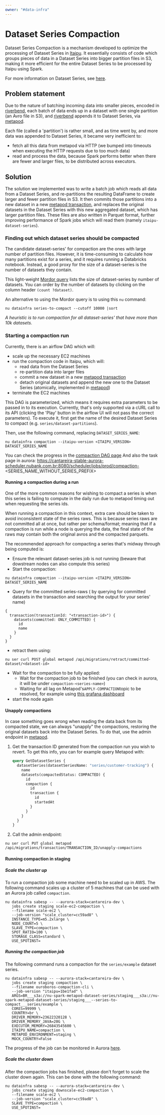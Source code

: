 ```yaml
---
owner: "#data-infra"
---
```


# Dataset Series Compaction

Dataset Series Compaction is a mechanism developed to optimize the processing of Dataset Series in [Itaipu][3].
It essentially consists of code which groups pieces of data in a Dataset Series into bigger partition files in S3, making it more efficient for the entire Dataset Series to be processed by Itaipu using Spark.

For more information on Dataset Series, see [here][1].

## Problem statement

Due to the nature of batching incoming data into smaller pieces, encoded in [riverbend][2], each batch of data ends up in a dataset with one single partition (an Avro file in S3), and [riverbend][2] appends it to Dataset Series, via [metapod][4].

Each file (called a 'partition') is rather small, and as time went by, and more data was appended to Dataset Series, it became very inefficient to:

- fetch all this data from metapod via HTTP (we bumped into timeouts when executing the HTTP requests due to too much data)
- read and process the data, because Spark performs better when there are fewer and larger files, to be distributed across executors.

## Solution

The solution we implemented was to write a batch job which reads all data from a Dataset Series, and re-partitions the resulting DataFrame to create larger and fewer partition files in S3. It then commits those partitions into a new dataset in a new [metapod transaction][5], and replaces the original datasets in the Dataset Series with this new aggregated dataset, which has larger partition files. These files are also written in Parquet format, further improving performance of Spark jobs which will read them (namely `itaipu-dataset-series`).

### Finding out which dataset series should be compacted

The candidate dataset-series' for compaction are the ones with large number of partition files. However, it is time-consuming to calculate how many partitions exist for a series, and it requires running a Databricks notebook. Instead, a good proxy for the size of a dataset-series is the number of datasets they contain.

This light-weight [Mordor query](https://backoffice.nubank.com.br/eye-of-mauron/#/s0/mordor/5ccab752-2e3d-40c9-8a76-543ed5ed5ee2) lists the size of dataset-series by number of datasets. You can order by the number of datasets by clicking on the column header `(count ?dataset)`.

An alternative to using the Mordor query is to using this `nu` command:

```
nu datainfra series-to-compact --cutoff 10000 |sort
```

*A heuristic is to run compaction for all dataset-series' that have more than 10k datasets.*



### Starting a compaction run

Currently, there is an airflow DAG which will:

- scale up the necessary EC2 machines
- run the compaction code in Itaipu, which will:
  - read data from the Dataset Series
  - re-partition data into larger files
  - commit a new dataset in a new [metapod transaction][5]
  - detach original datasets and append the new one to the Dataset Series (atomically, implemented in [metapod][4])
- terminate the EC2 machines

This DAG is parameterized, which means it requires extra parameters to be passed in to its execution. Currently, that's only supported via a cURL call to its API (clicking the 'Play' button in the airflow UI will not pass the correct parameters). To execute it, first get the name of the desired Dataset Series to compact (e.g. `series/dataset-partitions`).

Then, use the following command, replacing `DATASET_SERIES_NAME`:

```
nu datainfra compaction --itaipu-version <ITAIPU_VERSION> DATASET_SERIES_NAME
```

You can check the progress in the [compaction DAG page](https://airflow.nubank.com.br/admin/airflow/graph?dag_id=dataset-series-compaction)
And also the task page in aurora: https://cantareira-stable-aurora-scheduler.nubank.com.br:8080/scheduler/jobs/prod/compaction-<SERIES_NAME_WITHOUT_SERIES_PREFIX>

#### Running a compaction during a run

One of the more common reasons for wishing to compact a series is when this series is failing to compute in the daily run due to metapod timing out when requesting the series ids.

When running a compaction in this context, extra care should be taken to avoid inconsistent state of the series raws. This is because series raws are not committed all at once, but rather per schema/format; meaning that if a compaction is run while a node is querying the data, the final state of the raws may contain both the original avros and the compacted parquets.

The recommended approach for compacting a series that's midway through being computed is:

- Ensure the relevant dataset-series job is not running (beware that dowstream nodes can also compute this series)
- Start the compaction:

```
nu datainfra compaction --itaipu-version <ITAIPU_VERSION> DATASET_SERIES_NAME
```

- Query for the committed series-raws ( by querying for committed datasets in the transaction and searching the output for your series' name)

```
{
  transaction(transactionId: "<transaction-id>") {
    datasets(committed: ONLY_COMMITTED) {
      id
      name
    }
  }
}
```

* retract them using:

```
nu ser curl POST global metapod /api/migrations/retract/committed-dataset/<dataset-id>
```

* Wait for the compaction to be fully applied:
  * Wait for the compaction job to be finished (you can check in aurora, it will be under `compaction-<series-name>`)
  * Waiting for all lag on Metapod's`APPLY-COMPACTION`topic to be resolved, for example using [this grafana dashboard](https://prod-grafana.nubank.com.br/d/000000222/kafka-lags-topic-view?orgId=1&refresh=1m&var-PROMETHEUS=prod-thanos&var-GROUP_ID=METAPOD-COMPACTION&var-TOPIC=APPLY-COMPACTION&var-PROTOTYPE=All&var-STACK_ID=v)
* start the node again

#### Unapply compactions

In case something goes wrong when reading the data back from its compacted state, we can always "unapply" the compactions, restoring the original datasets back into the Dataset Series. To do that, use the admin endpoint in [metapod][4].

1. Get the transaction ID generated from the compaction run you wish to revert. To get this info, you can for example query Metapod with:

   ```graphQL
   query GetDatasetSeries {
     datasetSeries(datasetSeriesName: "series/customer-tracking") {
       name
       datasets(compactedStatus: COMPACTED) {
         id
         compaction {
           id
           transaction {
             id
             startedAt
           }
         }
       }
     }
   }
   ```


2. Call the admin endpoint:

```
nu ser curl PUT global metapod /api/migrations/transaction/TRANSACTION_ID/unapply-compactions
```

#### Running compaction in staging

##### Scale the cluster up

To run a compaction job some machine need to be scaled up in AWS. The
following command scales up a cluster of 5 machines that can be used
with an Aurora job called `compaction`.

```shell
nu datainfra sabesp -- --aurora-stack=cantareira-dev \
   jobs create staging scale-ec2-compaction \
   --filename scale-ec2 \
   --job-version "scale_cluster=cc59ad8" \
   INSTANCE_TYPE=m5.2xlarge \
   NODE_COUNT=5 \
   SLAVE_TYPE=compaction \
   SPOT_RATIO=100 \
   STORAGE_CLASS=standard \
   USE_SPOTINST=
```

##### Running the compaction job

The following command runs a compaction for the `series/example`
dataset series.

```shell
nu datainfra sabesp -- --aurora-stack=cantareira-dev \
   jobs create staging compaction \
   --filename ouroboros-compaction-cli \
   --job-version "itaipu=1be1fad" \
   ARGS=BR___s3a://nu-spark-metapod-dataset-series/staging___s3a://nu-spark-metapod-dataset-series/staging___--series-to-compact___series/example \
   CORES=99999 \
   COUNTRY=br \
   DRIVER_MEMORY=23622320128 \
   DRIVER_MEMORY_JAVA=20G \
   EXECUTOR_MEMORY=26843545600 \
   ITAIPU_NAME=compaction \
   METAPOD_ENVIRONMENT=staging \
   MOCK_COUNTRY=False
```

The progress of the job can be monitored in Aurora [here](https://cantareira-dev-mesos-master.nubank.com.br:8080/scheduler/jobs/staging/compaction).

##### Scale the cluster down

After the compaction jobs has finished, please don't forget to scale
the cluster down again. This can be done with the following command:

```shell
nu datainfra sabesp -- --aurora-stack=cantareira-dev \
   jobs create staging downscale-ec2-compaction \
   --filename scale-ec2 \
   --job-version "scale_cluster=cc59ad8" \
   SLAVE_TYPE=compaction \
   USE_SPOTINST=
```

[1]: ../../data-users/etl_users/dataset_series.md
[2]: https://github.com/nubank/riverbend
[3]: https://github.com/nubank/itaipu
[4]: https://github.com/nubank/metapod
[5]: ../../glossary.md#transaction
